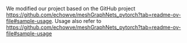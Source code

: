We modified our project based on the GitHub project https://github.com/echowve/meshGraphNets_pytorch?tab=readme-ov-file#sample-usage. Usage also refer to https://github.com/echowve/meshGraphNets_pytorch?tab=readme-ov-file#sample-usage
